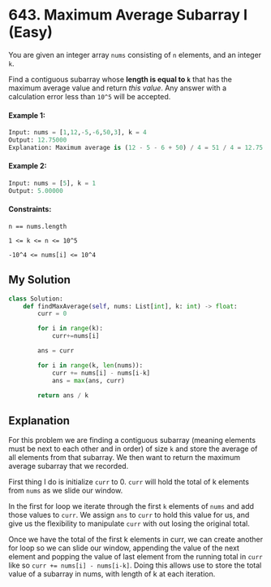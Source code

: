 # 643. Maximum Average Subarray I (Easy)

You are given an integer array `nums` consisting of `n` elements, and an integer `k`.

Find a contiguous subarray whose **length is equal to `k`** that has the maximum average value and return *this value*. Any answer with a calculation error less than `10^5` will be accepted.

#### Example 1:

```Python
Input: nums = [1,12,-5,-6,50,3], k = 4
Output: 12.75000
Explanation: Maximum average is (12 - 5 - 6 + 50) / 4 = 51 / 4 = 12.75
```

#### Example 2:

```Python
Input: nums = [5], k = 1
Output: 5.00000
```

#### Constraints:

`n == nums.length`

`1 <= k <= n <= 10^5`

`-10^4 <= nums[i] <= 10^4`

## My Solution

```Python
class Solution:
    def findMaxAverage(self, nums: List[int], k: int) -> float:
        curr = 0

        for i in range(k):
            curr+=nums[i]

        ans = curr

        for i in range(k, len(nums)):
            curr += nums[i] - nums[i-k]
            ans = max(ans, curr)

        return ans / k
```

## Explanation

For this problem we are finding a contiguous subarray (meaning elements must be next to each other and in order) of size `k` and store the average of all elements from that subarray. We then want to return the maximum average subarray that we recorded.

First thing I do is initialize `curr` to 0. `curr` will hold the total of k elements from `nums` as we slide our window.

In the first for loop we iterate through the first `k` elements of `nums` and add those values to `curr`. We assign `ans` to `curr` to hold this value for us, and give us the flexibility to manipulate `curr` with out losing the original total.

Once we have the total of the first k elements in curr, we can create another for loop so we can slide our window, appending the value of the next element and popping the value of last element from the running total in `curr` like so `curr += nums[i] - nums[i-k]`. Doing this allows use to store the total value of a subarray in nums, with length of k at each iteration.


